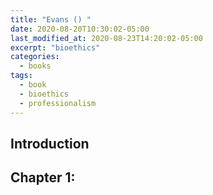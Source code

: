 ```yaml
---
title: "Evans () "
date: 2020-08-20T10:30:02-05:00
last_modified_at: 2020-08-23T14:20:02-05:00
excerpt: "bioethics"
categories:
  - books
tags:
  - book
  - bioethics
  - professionalism
---
```


## Introduction

## Chapter 1:


